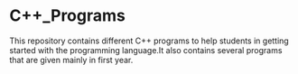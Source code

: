 # C++_Programs
This repository contains different C++ programs to help students in getting started with the programming language.It also contains several programs that are given mainly in first year.
